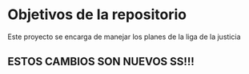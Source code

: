 # Objetivos de la repositorio

Este proyecto se encarga de manejar los planes de la liga de la justicia


## ESTOS CAMBIOS SON NUEVOS SS!!!